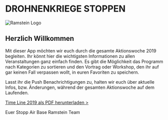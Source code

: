 <h1 class="center-text">
  DROHNENKRIEGE STOPPEN
</h1>
<img class="center-image" alt="Ramstein Logo" src="./assets/logo-startpage.png">

## Herzlich Willkommen

Mit dieser App möchten wir euch durch die gesamte Aktionswoche 2019 begleiten.
Ihr könnt hier die wichtigsten Informationen zu allen Veranstaltungen ganz einfach finden. Es gibt die  Möglichkeit das Programm nach Kategorien zu sortieren und den Vortrag oder Workshop, den ihr auf gar keinen Fall verpassen wollt, in euren Favoriten zu speichern. 

Lasst ihr die Push Benachrichtigungen zu, halten wir euch über aktuelle Infos, bzw. Änderungen,  während der gesamten Aktionswoche auf dem Laufenden.

 [Time Line 2019 als PDF herunterladen >](https://www.ramstein-kampagne.eu/wp-content/uploads/2019/05/Time-Line-Ramstein-2019-Stand-12.06.pdf)

Euer Stopp Air Base Ramstein Team
